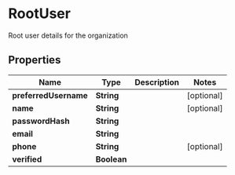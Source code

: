 

# RootUser

Root user details for the organization

## Properties

| Name | Type | Description | Notes |
|------------ | ------------- | ------------- | -------------|
|**preferredUsername** | **String** |  |  [optional] |
|**name** | **String** |  |  [optional] |
|**passwordHash** | **String** |  |  |
|**email** | **String** |  |  |
|**phone** | **String** |  |  [optional] |
|**verified** | **Boolean** |  |  |




